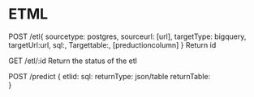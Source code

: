 # ETML
POST /etl{
	sourcetype: postgres,
            sourceurl: [url],
            targetType: bigquery,
            targetUrl:url,
            sql:,
            Targettable:,
            [preductioncolumn]
}
Return id

GET /etl/:id
Return the status of the etl

POST /predict {
	etlid:
            sql: 
            returnType: json/table
            returnTable:  
}
